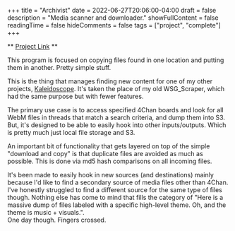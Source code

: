 +++
title = "Archivist"
date = 2022-06-27T20:06:00-04:00
draft = false
description = "Media scanner and downloader."
showFullContent = false
readingTime = false
hideComments = false
tags = ["project", "complete"]
+++

** [Project Link](https://github.com/alloba/archivist) **

This program is focused on copying files found in one location and putting them in another. 
Pretty simple stuff. 

This is the thing that manages finding new content for one of my other projects, [Kaleidoscope](../../kaleidoscope).
It's taken the place of my old WSG_Scraper, which had the same purpose but with fewer features. 

The primary use case is to access specified 4Chan boards and look for all WebM files in threads that 
match a search criteria, and dump them into S3. But, it's designed to be able to easily hook into other inputs/outputs.
Which is pretty much just local file storage and S3. 

An important bit of functionality that gets layered on top of the simple "download and copy" is that 
duplicate files are avoided as much as possible. This is done via md5 hash comparisons on all incoming files. 

It's been made to easily hook in new sources (and destinations) mainly because I'd like to find a 
secondary source of media files other than 4Chan. I've honestly struggled to find a different source 
for the same type of files though. Nothing else has come to mind that fills the category of 
"Here is a massive dump of files labeled with a specific high-level theme. Oh, and the theme is music + visuals.".  
One day though. Fingers crossed.
